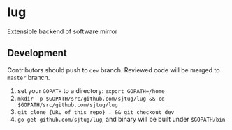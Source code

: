 # lug
Extensible backend of software mirror

## Development

Contributors should push to `dev` branch. Reviewed code will be merged to `master` branch.

1. set your `GOPATH` to a directory: `export GOPATH=/home`
2. `mkdir -p $GOPATH/src/github.com/sjtug/lug && cd $GOPATH/src/github.com/sjtug/lug`
3. `git clone {URL of this repo} . && git checkout dev`
4. `go get github.com/sjtug/lug`, and binary will be built under `$GOPATH/bin`
